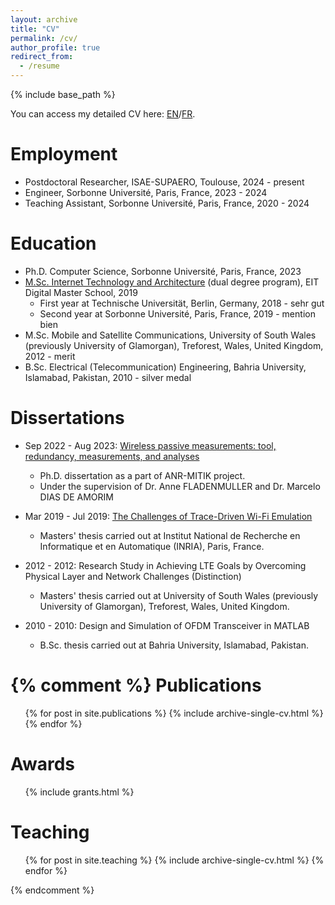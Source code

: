 ```yaml
---
layout: archive
title: "CV"
permalink: /cv/
author_profile: true
redirect_from:
  - /resume
---
```


{% include base_path %}

You can access my detailed CV here: [EN](/files/CV_SYED_anglais.pdf)/[FR](/files/CV_SYED_francais.pdf).

Employment
======
* Postdoctoral Researcher, ISAE-SUPAERO, Toulouse, 2024 - present
* Engineer, Sorbonne Université, Paris, France, 2023 - 2024
* Teaching Assistant, Sorbonne Université, Paris, France, 2020 - 2024

Education
======
* Ph.D. Computer Science, Sorbonne Université, Paris, France, 2023
* [M.Sc. Internet Technology and Architecture](https://www.smartcertificate.com/SmartDiploma/?2ZA4%2bAnsMoKG7C5OaMXYO487MGSLFXIJnWjW8h%2fcro6khXzbRkPIYG2IjpaPx4Yj#/) (dual degree program), EIT Digital Master School, 2019
  * First year at Technische Universität, Berlin, Germany, 2018 - sehr gut
  * Second year at Sorbonne Université, Paris, France, 2019 - mention bien
* M.Sc. Mobile and Satellite Communications, University of South Wales (previously University of Glamorgan), Treforest, Wales, United Kingdom, 2012 - merit
* B.Sc. Electrical (Telecommunication) Engineering, Bahria University, Islamabad, Pakistan, 2010 - silver medal


Dissertations
======
* Sep 2022 - Aug 2023:  [Wireless passive measurements: tool, redundancy, measurements, and analyses](https://theses.hal.science/tel-04258062)
  * Ph.D. dissertation as a part of ANR-MITIK project.
  * Under the supervision of Dr. Anne FLADENMULLER and Dr. Marcelo DIAS DE AMORIM

* Mar 2019 - Jul 2019: [The Challenges of Trace-Driven Wi-Fi Emulation](https://hal.science/hal-02468864v2)
  * Masters' thesis carried out at Institut National de Recherche en Informatique et en Automatique (INRIA), Paris, France.

* 2012 - 2012: Research Study in Achieving LTE Goals by Overcoming Physical Layer and Network Challenges (Distinction)
  * Masters' thesis carried out at University of South Wales (previously University of Glamorgan), Treforest, Wales, United Kingdom.

* 2010 - 2010: Design and Simulation of OFDM Transceiver in MATLAB
  * B.Sc. thesis carried out at Bahria University, Islamabad, Pakistan.
  

{% comment %}
Publications
======
  <ul>{% for post in site.publications %}
    {% include archive-single-cv.html %}
  {% endfor %}</ul>

  
Awards
======
  <ul>
    {% include grants.html %}</ul>
  

Teaching
======
  <ul>{% for post in site.teaching %}
    {% include archive-single-cv.html %}
  {% endfor %}</ul>
{% endcomment %}
